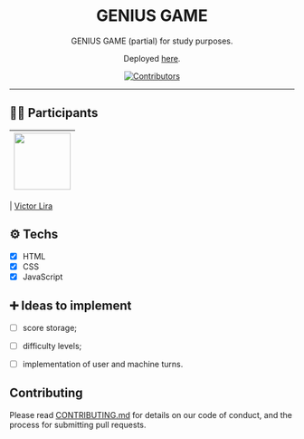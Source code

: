 <h1 align="center"> GENIUS GAME </h1>

<p align="center">GENIUS GAME (partial) for study purposes.</p>
<p align="center">Deployed <a href="https://viclira.github.io/genius-game">here</a>.</p>

<p align="center">
  <a href="https://github.com/VicLira/timer-pomodoro/graphs/contributors">
    <img src="https://user-images.githubusercontent.com/70662154/157552209-ea8db407-2209-4dbd-abb5-ac7f3bfb681b.PNG" alt="Contributors">
  </a>
</p>

<hr>
  
</p>

## 👨‍💻 Participants

| [<img src="https://user-images.githubusercontent.com/70662154/153310032-0009e1bc-f99d-4829-8e06-8d8c58271504.jpg" width="100px;"/>](https://github.com/vicLira) |
| :------------------------------------------------------------------------------------------------------------------------: |


| [Victor Lira](https://github.com/VicLira)

## ⚙️ Techs

- [x] HTML
- [x] CSS
- [x] JavaScript

## ➕ Ideas to implement

- [ ] score storage;
- [ ] difficulty levels;
- [ ] implementation of user and machine turns.


## Contributing

Please read [CONTRIBUTING.md](CONTRIBUTING.md) for details on our code of conduct, and the process for submitting pull requests.
